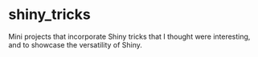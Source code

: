 # shiny_tricks
Mini projects that incorporate Shiny tricks that I thought were interesting, and to showcase the versatility of Shiny.
